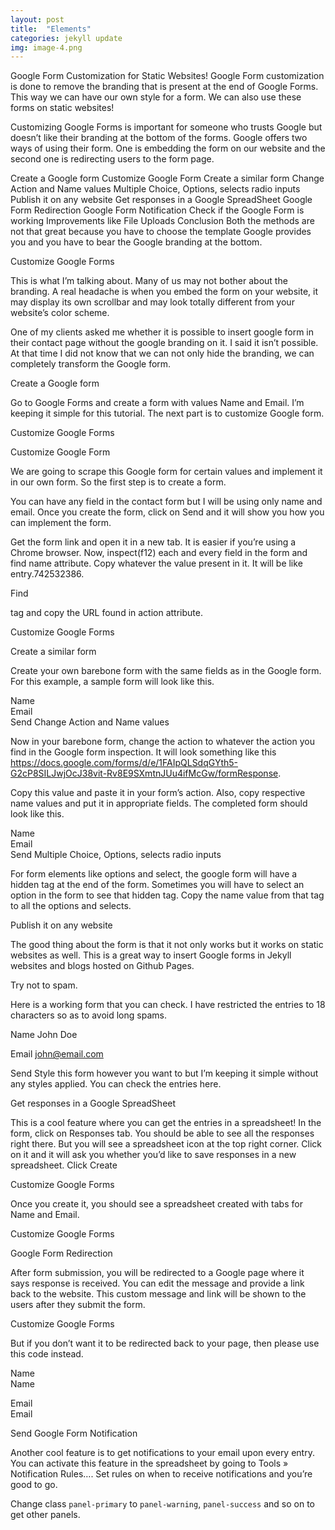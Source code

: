 ```yaml
---
layout: post
title:  "Elements"
categories: jekyll update
img: image-4.png
---
```

Google Form Customization for Static Websites! Google Form customization is done to remove the branding that is present at the end of Google Forms. This way we can have our own style for a form. We can also use these forms on static websites!

Customizing Google Forms is important for someone who trusts Google but doesn’t like their branding at the bottom of the forms. Google offers two ways of using their form. One is embedding the form on our website and the second one is redirecting users to the form page.

Create a Google form Customize Google Form Create a similar form Change Action and Name values Multiple Choice, Options, selects radio inputs Publish it on any website Get responses in a Google SpreadSheet Google Form Redirection Google Form Notification Check if the Google Form is working Improvements like File Uploads Conclusion Both the methods are not that great because you have to choose the template Google provides you and you have to bear the Google branding at the bottom.

Customize Google Forms

This is what I’m talking about. Many of us may not bother about the branding. A real headache is when you embed the form on your website, it may display its own scrollbar and may look totally different from your website’s color scheme.

One of my clients asked me whether it is possible to insert google form in their contact page without the google branding on it. I said it isn’t possible. At that time I did not know that we can not only hide the branding, we can completely transform the Google form.

Create a Google form

Go to Google Forms and create a form with values Name and Email. I’m keeping it simple for this tutorial. The next part is to customize Google form.

Customize Google Forms

Customize Google Form

We are going to scrape this Google form for certain values and implement it in our own form. So the first step is to create a form.

You can have any field in the contact form but I will be using only name and email. Once you create the form, click on Send and it will show you how you can implement the form.

Get the form link and open it in a new tab. It is easier if you’re using a Chrome browser. Now, inspect(f12) each and every field in the form and find name attribute. Copy whatever the value present in it. It will be like entry.742532386.

Find <form> tag and copy the URL found in action attribute.

Customize Google Forms

Create a similar form

Create your own barebone form with the same fields as in the Google form. For this example, a sample form will look like this.

Name  
 Email  
  Send
Change Action and Name values

Now in your barebone form, change the action to whatever the action you find in the Google form inspection. It will look something like this https://docs.google.com/forms/d/e/1FAIpQLSdqGYth5-G2cP8SILJwjOcJ38vit-Rv8E9SXmtnJUu4ifMcGw/formResponse.

Copy this value and paste it in your form’s action. Also, copy respective name values and put it in appropriate fields. The completed form should look like this.

Name  
 Email  
  Send
Multiple Choice, Options, selects radio inputs

For form elements like options and select, the google form will have a hidden 
 tag at the end of the form. Sometimes you will have to select an option in the form to see that hidden 
 tag. Copy the name value from that tag to all the options and selects.

Publish it on any website

The good thing about the form is that it not only works but it works on static websites as well. This is a great way to insert Google forms in Jekyll websites and blogs hosted on Github Pages.

Try not to spam.

Here is a working form that you can check. I have restricted the entries to 18 characters so as to avoid long spams.

Name John Doe

Email john@email.com

Send Style this form however you want to but I’m keeping it simple without any styles applied. You can check the entries here.

Get responses in a Google SpreadSheet

This is a cool feature where you can get the entries in a spreadsheet! In the form, click on Responses tab. You should be able to see all the responses right there. But you will see a spreadsheet icon at the top right corner. Click on it and it will ask you whether you’d like to save responses in a new spreadsheet. Click Create

Customize Google Forms

Once you create it, you should see a spreadsheet created with tabs for Name and Email.

Customize Google Forms

Google Form Redirection

After form submission, you will be redirected to a Google page where it says response is received. You can edit the message and provide a link back to the website. This custom message and link will be shown to the users after they submit the form.

Customize Google Forms

But if you don’t want it to be redirected back to your page, then please use this code instead.

Name  
Name
 
Email  
Email
 
Send
Google Form Notification

Another cool feature is to get notifications to your email upon every entry. You can activate this feature in the spreadsheet by going to Tools » Notification Rules…. Set rules on when to receive notifications and you’re good to go.

Change class ``panel-primary`` to ``panel-warning``, ``panel-success`` and so on to get other panels.

